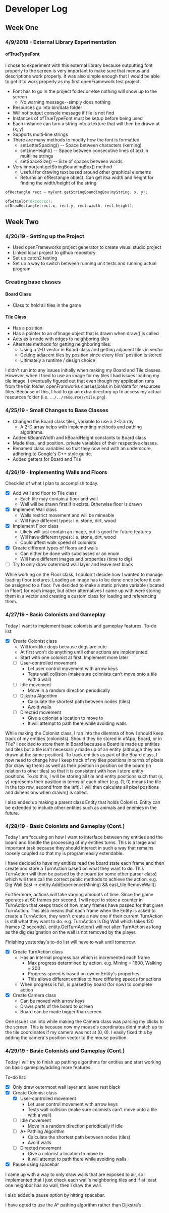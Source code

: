 # Developer Log

## Week One

### 4/9/2018 - External Library Experimentation
#### ofTrueTypeFont
I chose to experiment with this external library because outputting font properly to the screen is
very important to make sure that menus and descriptions work properly. It was also simple enough that I would be able to
get it to work properly as my first openFramework test project.
* Font has to go in the project folder or else nothing will show up to the screen
  * No warning message--simply does nothing
* Resources go into bin/data folder
* Will not output console message if file is not find
* Instances of ofTrueTypeFont must be setup before being used
* Each instance can turn a string into a texture that will then be drawn at (x, y)
* Supports multi-line strings
* There are many methods to modify how the font is formatted
  * setLetterSpacing() -- Space between characters (kerning)
  * setLineHeight() -- Space between consecutive lines of text in multiline strings
  * setSpaceSize() -- Size of spaces between words
* Very important getStringBoundingBox() method
  * Useful for drawing text based around other graphical elements
  * Returns an ofRectangle object. Can get itsa width and height for finding the width/height of the string
```cpp
ofRectangle rect = myFont.getStringBoundingBox(myString, x, y);

ofSetColor(0xcccccc);
ofDrawRectangle(rect.x, rect.y, rect.width, rect.height);
```

## Week Two

### 4/20/19 - Setting up the Project
* Used openFrameworks project generator to create visual studio project
* Linked local project to github repository
* Set up catch2 testing
* Set up a way to switch between running unit tests and running actual program

### Creating base classes
#### Board Class
* Class to hold all tiles in the game
#### Tile Class
* Has a position
* Has a pointer to an ofImage object that is drawn when draw() is called
* Acts as a node with edges to neighboring tiles
* Alternate methods for getting neighboring tiles:
	* Using a 2-D vector in Board class and getting adjacent tiles in vector
	* Getting adjacent tiles by position since every tiles' position is stored
	* Ultimately a runtime / design choice

I didn't run into any issues initially when making my Board and Tile classes. However, when 
I tried to use an image for my tiles I had issues loading my tile image. I eventually figured out
that even though my application runs from the bin folder, openFramworks classeslooks in bin/data for resources files.
Because of this, I had to go an extra directory up to access my actual resources folder
(i.e. `../../resources/tile.png`).


### 4/25/19 - Small Changes to Base Classes
* Changed the Board class tiles_ variable to use a 2-D array
	* A 2-D array helps with implementing methods and pathing algorithms.
* Added kBoardWidth and kBoardHeight constants to Board class
* Made tiles_ and position_ private variables of their respective classes.
* Renamed class variables so that they now end with an underscore, adhering to Google's C++ style guide.
* Added getters for Board and Tile


### 4/26/19 - Implementing Walls and Floors
Checklist of what I plan to accomplish today. 

- [x] Add wall and floor to Tile class
	* Each tile may contain a floor and wall
	* Wall will be drawn first if it exists. Otherwise floor is drawn
- [x] Implement Wall class
	* Walls restrict movement and will be mineable
	* Will have different types: i.e. stone, dirt, wood
- [x] Implement Floor class
	* Likely will just contain an image, but is good for future features
	* Will have different types: i.e. stone, dirt, wood
	* Could affect walk speed of colonists
- [x] Create different types of floors and walls
	* Can either be done with subclasses or an enum
	* Will have different images and properties (time to dig)
- [ ] Try to only draw outermost wall layer and leave rest black

While working on the Floor class, I couldn't decide how I wanted to manage loading floor textures.
Loading an image has to be done once before it can be assigned to a floor.
I've decided to make a static private variable (located in Floor) for each image,
but other alternatives I came up with were storing them in a vector and creating a custom class
for loading and referencing them.


### 4/27/19 - Basic Colonists and Gameplay
Today I want to implement basic colonists and gameplay features. To-do list:

- [x] Create Colonist class
	* Will look like dogs because dogs are cute
	* At first won't do anything until other actions are implemented
	* Start with one colonist at first. Implement more later
	- [ ] User-controlled movement
		* Let user control movement with arrow keys
		* Tests wall collision (make sure colonists can't move onto a tile with a wall)
	- [ ] Idle movement
		* Move in a random direction periodically
	- [ ] Dijkstra Algorithm
		* Calculate the shortest path between nodes (tiles)
		* Avoid walls
	- [ ] Directed movement
		* Give a colonist a location to move to
		* It will attempt to path there while avoiding walls

While making the Colonist class, I ran into the dilemma of how I should keep track of my entities (colonists).
Should they be stored in ofApp, Board, or in Tile? I decided to store them in Board because a Board
is made up entities and tiles but a tile isn't necessarily made up of an entity (although they are drawn
at the same position). To track entities as part of the Board class, I now need to change
how I keep track of my tiles positions in terms of pixels (for drawing them)
as well as their position in position on the board (in relation to other tiles)
so that it is consistent with how I store entity positions.
To do this, I will be storing all tile and entity positions
such that (x, y) represents their position in terms of each other
(e.g. (1, 0) means the tile in the top row, second from the left).
I will then calculate all pixel positions and dimensions when drawn() is called.

I also ended up making a parent class Entity that holds Colonist. Entity can be extended
to include other entities such as animals and enemies in the future.

### 4/28/19 - Basic Colonists and Gameplay (Cont.)

Today I am focusing on how I want to interface between my entities and the board and handle
the processing of my entities turns.
This is a large and important  task because they should interact in
such a way that remains loosely coupled so that my is program easily extendable.

I have decided to have my entities read the board state each frame and then create and store a 
TurnAction based on what they want to do. This TurnAction will then be parsed by the
board (or some other parser class) which will then call the correct public methods to achieve the action.
e.g. Dig Wall East -> entity.AddExperience(Mining) && east_tile.RemoveWall()

Furthermore, actions will take varying amounts of time. Since the game operates at
60 frames per second, I will need to store a counter in TurnAction that keeps track of how
many frames have passed for that given TurnAction.
This also means that each frame when the Entity is asked to create a TurnAction,
they won't create a new one if their current TurnAction is still what they want to do.
e.g. TurnAction is Dig Wall which takes 120 frames (2 seconds). entity.GetTurnAction()
will not alter TurnAction as long as the dig designation on the wall is not removed by the player.

Finishing yesterday's to-do list will have to wait until tomorrow.

- [x] Create TurnAction class
	* Has an internal progress bar which is incremented each frame
		* Max progress determined by action. e.g. Mining = 1600, Walking = 300
		* Progress speed is based on owner Entity's properties
		* This allows different entities to have differing speeds for actions
	* When progress is full, is parsed by board (for now) to complete action
- [x] Create Camera class
	* Can be moved with arrow keys
	* Draws parts of the board to screen
	* Board can be made bigger than screen

One issue I ran into while making the Camera class was parsing my clicks to the screen.
This is because now my mouse's coordinates didnt match up to the tile coordinates if
my camera was not at (0, 0). I easily fixed this by adding the camera's position vector
to the mouse position.

### 4/29/19 - Basic Colonists and Gameplay (Cont.)

Today I will try to finish up pathing algorithms for entities and start working
on basic gameplay/adding more features.

To-do list:
- [x] Only draw outermost wall layer and leave rest black
- [x] Create Colonist class
	- [x] User-controlled movement
		* Let user control movement with arrow keys
		* Tests wall collision (make sure colonists can't move onto a tile with a wall)
	- [ ] Idle movement
		* Move in a random direction periodically if idle
	- [ ] A* Pathing Algorithm
		* Calculate the shortest path between nodes (tiles)
		* Avoid walls
	- [ ] Directed movement
		* Give a colonist a location to move to
		* It will attempt to path there while avoiding walls
- [x] Pause using spacebar
		
I came up with a way to only draw walls that are exposed to air, so I implemented that
I just check each wall's neighboring tiles and if at least one neighbor has no wall, then I draw the wall.

I also added a pause option by hitting spacebar.

I have opted to use the A* pathing algorithm rather than Dijkstra's.
